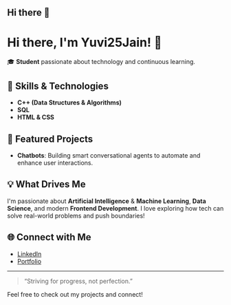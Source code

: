 ## Hi there 👋

<!--
**Yuvi25Jain/Yuvi25Jain** is a ✨ _special_ ✨ repository because its `README.md` (this file) appears on your GitHub profile.

Here are some ideas to get you started:

- 🔭 I’m currently working on ...
- 🌱 I’m currently learning ...
- 👯 I’m looking to collaborate on ...
- 🤔 I’m looking for help with ...
- 💬 Ask me about ...
- 📫 How to reach me: ...
- 😄 Pronouns: ...
- ⚡ Fun fact: ...
-->
# Hi there, I'm Yuvi25Jain! 👋

🎓 **Student** passionate about technology and continuous learning.

## 🚀 Skills & Technologies
- **C++ (Data Structures & Algorithms)**
- **SQL**
- **HTML & CSS**

## 🤖 Featured Projects
- **Chatbots**: Building smart conversational agents to automate and enhance user interactions.

## 💡 What Drives Me
I'm passionate about **Artificial Intelligence** & **Machine Learning**, **Data Science**, and modern **Frontend Development**. I love exploring how tech can solve real-world problems and push boundaries!

## 🌐 Connect with Me
- [LinkedIn](http://www.linkedin.com/in/yuvanshi-bhalawat)
- [Portfolio](https://yuvi25jain.github.io/Personal-Portfolio/)

---

> “Striving for progress, not perfection.” 

Feel free to check out my projects and connect!
